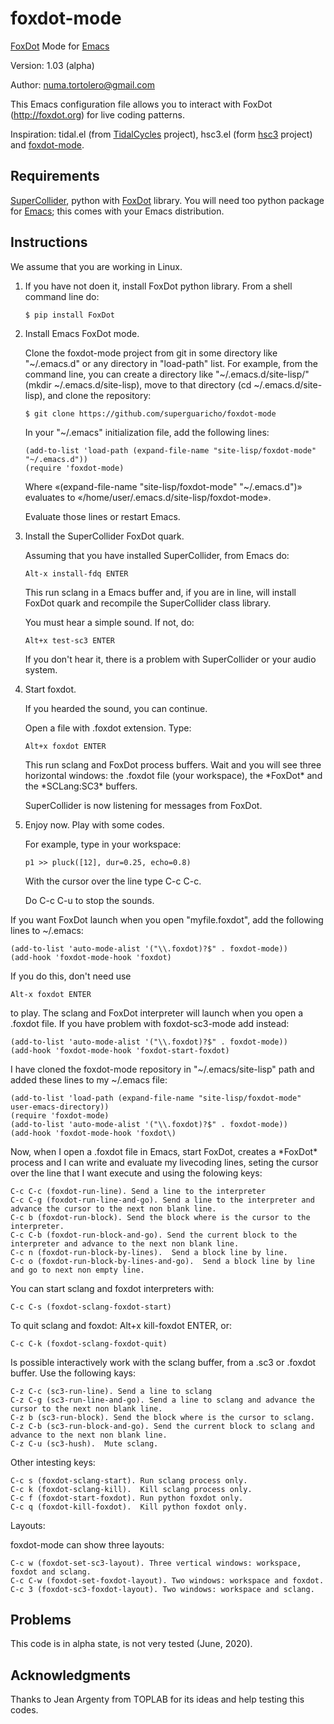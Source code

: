 # foxdot-mode
<a href="http://foxdot.org">FoxDot</a> Mode for <a href="https://www.gnu.org/software/emacs/">Emacs</a>

Version: 1.03 (alpha)

Author: numa.tortolero@gmail.com

This Emacs configuration file allows you to interact with FoxDot (http://foxdot.org) for live coding patterns.

Inspiration: tidal.el (from <a href="https://tidalcycles.org/index.php/Welcome">TidalCycles</a> project), hsc3.el (form <a href="https://github.com/rd--/hsc3/tree/master/emacs">hsc3</a> project) and <a href="https://gitlab.com/umejam/foxdot-mode">foxdot-mode</a>.

<h2>Requirements</h2>

<a href="https://supercollider.github.io/">SuperCollider</a>, python with <a href="http://foxdot.org">FoxDot</a> library. You will need too python package for <a href="https://www.gnu.org/software/emacs/">Emacs</a>; this comes with your Emacs distribution.

<h2>Instructions</h2>

We assume that you are working in Linux.

<ol>
<li> If you have not doen it, install FoxDot python library. From a shell command line do:

    $ pip install FoxDot

<li> Install Emacs FoxDot mode.

Clone the foxdot-mode project from git in some directory like "\~/.emacs.d" or any directory in "load-path" list. For example, from the command line, you can create a directory like "\~/.emacs.d/site-lisp/" (mkdir ~/.emacs.d/site-lisp), move to that directory (cd ~/.emacs.d/site-lisp), and clone the repository:

    $ git clone https://github.com/superguaricho/foxdot-mode

In your "\~/.emacs" initialization file, add the following lines:

    (add-to-list 'load-path (expand-file-name "site-lisp/foxdot-mode" "~/.emacs.d"))
    (require 'foxdot-mode)

Where «(expand-file-name "site-lisp/foxdot-mode" "~/.emacs.d")» evaluates to «/home/user/.emacs.d/site-lisp/foxdot-mode».

Evaluate those lines or restart Emacs.

<li> Install the SuperCollider FoxDot quark.

Assuming that you have installed SuperCollider, from Emacs do:

    Alt-x install-fdq ENTER

This run sclang in a Emacs buffer and, if you are in line, will install FoxDot quark and recompile the SuperCollider class library.

You must hear a simple sound. If not, do:

    Alt+x test-sc3 ENTER
    
If you don't hear it, there is a problem with SuperCollider or your audio system.

<li> Start foxdot.

If you hearded the sound, you can continue.

Open a file with .foxdot extension. Type:

    Alt+x foxdot ENTER
    
This run sclang and FoxDot process buffers. Wait and you will see three horizontal windows: the .foxdot file (your workspace), the  \*FoxDot\* and the \*SCLang:SC3\* buffers.

SuperCollider is now listening for messages from FoxDot.

<li> Enjoy now. Play with some codes.

For example, type in your workspace:

    p1 >> pluck([12], dur=0.25, echo=0.8)

With the cursor over the line type C-c C-c.

Do C-c C-u to stop the sounds.

</ol>

If you want FoxDot launch when you open "myfile.foxdot", add the following lines to ~/.emacs:

    (add-to-list 'auto-mode-alist '("\\.foxdot)?$" . foxdot-mode))
    (add-hook 'foxdot-mode-hook 'foxdot)

If you do this, don't need use

    Alt-x foxdot ENTER
    
to play. The sclang and FoxDot interpreter will launch when you open a .foxdot file. If you have problem with foxdot-sc3-mode add instead:

    (add-to-list 'auto-mode-alist '("\\.foxdot)?$" . foxdot-mode))
    (add-hook 'foxdot-mode-hook 'foxdot-start-foxdot)

I have cloned the foxdot-mode repository in "~/.emacs/site-lisp" path and added these lines to my ~/.emacs file:

    (add-to-list 'load-path (expand-file-name "site-lisp/foxdot-mode" user-emacs-directory))
    (require 'foxdot-mode)
    (add-to-list 'auto-mode-alist '("\\.foxdot)?$" . foxdot-mode))
    (add-hook 'foxdot-mode-hook 'foxdot\)

Now, when I open a .foxdot file in Emacs, start FoxDot, creates a \*FoxDot\* process and I can write and evaluate my livecoding lines, seting the cursor over the line that I want execute and using the folowing keys:

    C-c C-c (foxdot-run-line). Send a line to the interpreter
    C-c C-g (foxdot-run-line-and-go). Send a line to the interpreter and advance the cursor to the next non blank line.
    C-c b (foxdot-run-block). Send the block where is the cursor to the interpreter.
    C-c C-b (foxdot-run-block-and-go). Send the current block to the interpreter and advance to the next non blank line.
    C-c n (foxdot-run-block-by-lines).  Send a block line by line.
    C-c o (foxdot-run-block-by-lines-and-go).  Send a block line by line and go to next non empty line.

You can start sclang and foxdot interpreters with:

    C-c C-s (foxdot-sclang-foxdot-start)

To quit sclang and foxdot: Alt+x kill-foxdot ENTER, or:
 
    C-c C-k (foxdot-sclang-foxdot-quit)

Is possible interactively work with the sclang buffer, from a .sc3 or .foxdot buffer. Use the following kays:

    C-z C-c (sc3-run-line). Send a line to sclang
    C-z C-g (sc3-run-line-and-go). Send a line to sclang and advance the cursor to the next non blank line.
    C-z b (sc3-run-block). Send the block where is the cursor to sclang.
    C-z C-b (sc3-run-block-and-go). Send the current block to sclang and advance to the next non blank line.
    C-z C-u (sc3-hush).  Mute sclang.

Other intesting keys:

    C-c s (foxdot-sclang-start). Run sclang process only.
    C-c k (foxdot-sclang-kill).  Kill sclang process only.
    C-c f (foxdot-start-foxdot). Run python foxdot only.
    C-c q (foxdot-kill-foxdot).  Kill python foxdot only.

Layouts:

foxdot-mode can show three layouts:

    C-c w (foxdot-set-sc3-layout). Three vertical windows: workspace, foxdot and sclang. 
    C-c C-w (foxdot-set-foxdot-layout). Two windows: workspace and foxdot.
    C-c 3 (foxdot-sc3-foxdot-layout). Two windows: workspace and sclang.

<h2>Problems</h2>

This code is in alpha state, is not very tested (June, 2020).

<h2>Acknowledgments</h2>

Thanks to Jean Argenty from TOPLAB for its ideas and help testing this codes.
